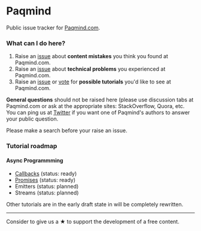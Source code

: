 # Paqmind

Public issue tracker for [Paqmind.com](https://paqmind.com).

### What can I do here?

1. Raise an [issue](https://github.com/Paqmind/platform/issues) about **content mistakes** you think you found at Paqmind.com.
2. Raise an [issue](https://github.com/Paqmind/platform/issues) about **technical problems** you experienced at Paqmind.com.
3. Raise an [issue](https://github.com/Paqmind/platform/issues) or [vote](https://github.com/Paqmind/platform/issues) for **possible tutorials** you'd like to see at Paqmind.com.

**General questions** should not be raised here (please use discussion tabs at Paqmind.com or ask at the appropriate sites: StackOverflow, Quora, etc. You can ping us at [Twitter](https://twitter.com/ivankleshnin) if you want one of Paqmind's authors to answer your public question.

Please make a search before your raise an issue. 

### Tutorial roadmap

#### Async Programmming

* [Callbacks](https://paqmind.com/tutorials/async-programming/callbacks) (status: ready)
* [Promises](https://paqmind.com/tutorials/async-programming/promises) (status: ready)
* Emitters (status: planned)
* Streams (status: planned)

Other tutorials are in the early draft state in will be completely rewritten.

---

Consider to give us a &starf; to support the development of a free content.
